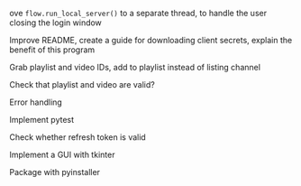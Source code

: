 ove `flow.run_local_server()` to a separate thread, to handle the user closing the login window

Improve README, create a guide for downloading client secrets, explain the benefit of this program

Grab playlist and video IDs, add to playlist instead of listing channel

Check that playlist and video are valid?

Error handling

Implement pytest

Check whether refresh token is valid

Implement a GUI with tkinter

Package with pyinstaller